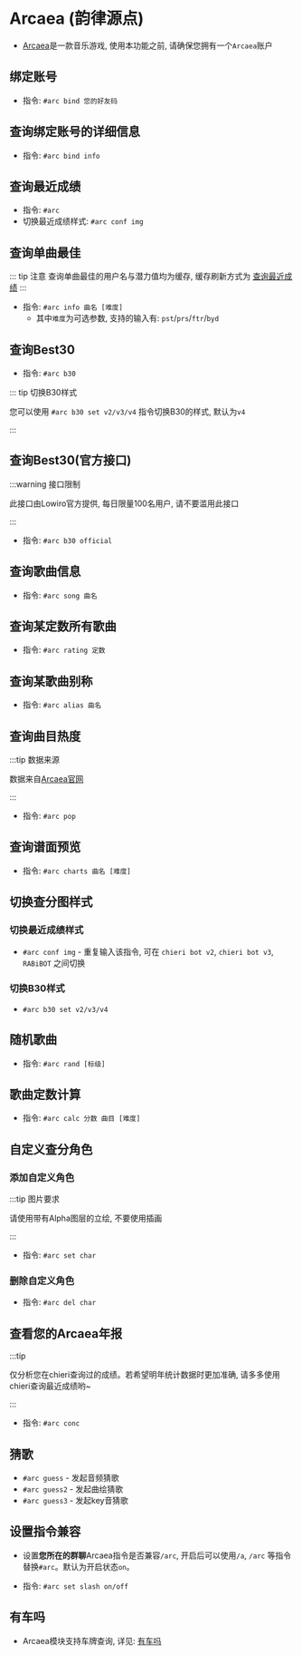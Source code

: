 # Arcaea (韵律源点)

- [Arcaea](https://arcaea.lowiro.com/)是一款音乐游戏, 使用本功能之前, 请确保您拥有一个`Arcaea`账户



## 绑定账号

- 指令: `#arc bind 您的好友码`



## 查询绑定账号的详细信息

- 指令: `#arc bind info`



## 查询最近成绩

- 指令: `#arc`
- 切换最近成绩样式: `#arc conf img`



## 查询单曲最佳

::: tip 注意
查询单曲最佳的用户名与潜力值均为缓存, 缓存刷新方式为 [查询最近成绩](#查询最近成绩)
:::


- 指令: `#arc info 曲名 [难度]`
  - 其中`难度`为可选参数, 支持的输入有: `pst`/`prs`/`ftr`/`byd`



## 查询Best30

- 指令: `#arc b30`

::: tip 切换B30样式

您可以使用 `#arc b30 set v2/v3/v4` 指令切换B30的样式, 默认为`v4`

:::



## 查询Best30(官方接口)

:::warning 接口限制

此接口由Lowiro官方提供, 每日限量100名用户, 请不要滥用此接口

:::

- 指令: `#arc b30 official`



## 查询歌曲信息

- 指令: `#arc song 曲名`



## 查询某定数所有歌曲

- 指令: `#arc rating 定数`



## 查询某歌曲别称

- 指令: `#arc alias 曲名`



## 查询曲目热度

:::tip 数据来源

数据来自[Arcaea官网](https://arcaea.lowiro.com/zh/song_ranking)

:::

- 指令: `#arc pop` 



## 查询谱面预览

- 指令: `#arc charts 曲名 [难度]`



## 切换查分图样式

### 切换最近成绩样式

- `#arc conf img` - 重复输入该指令, 可在 `chieri bot v2`, `chieri bot v3`, `RABiBOT` 之间切换

### 切换B30样式

- `#arc b30 set v2/v3/v4`



## 随机歌曲

- 指令: `#arc rand [标级]`



## 歌曲定数计算

- 指令: `#arc calc 分数 曲目 [难度]`



## 自定义查分角色

### 添加自定义角色

:::tip 图片要求

请使用带有Alpha图层的立绘, 不要使用插画

:::

- 指令: `#arc set char` 

### 删除自定义角色

- 指令: `#arc del char`



## 查看您的Arcaea年报

:::tip

仅分析您在chieri查询过的成绩。若希望明年统计数据时更加准确, 请多多使用chieri查询最近成绩哟~

:::

- 指令: `#arc conc`



## 猜歌

- `#arc guess` - 发起音频猜歌
- `#arc guess2` - 发起曲绘猜歌
- `#arc guess3` - 发起key音猜歌



## 设置指令兼容

- 设置**您所在的群聊**Arcaea指令是否兼容`/arc`, 开启后可以使用`/a`, `/arc` 等指令替换`#arc`。默认为开启状态`on`。

- 指令: `#arc set slash on/off`



## 有车吗

- Arcaea模块支持车牌查询, 详见: [有车吗](/group/ycm)
